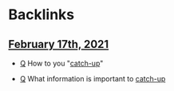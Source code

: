
# Backlinks
## [February 17th, 2021](<February 17th, 2021.md>)
- [Q](<Q.md>) How to you "[catch-up](<catch-up.md>)"

- [Q](<Q.md>) What information is important to [catch-up](<catch-up.md>)

